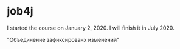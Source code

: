 # job4j
I started the course on January 2, 2020.
I will finish it in July 2020.

"Объединение зафиксированх изменений"